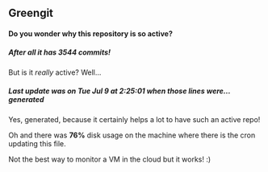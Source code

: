 ## Greengit

#### Do you wonder why this repository is so active?

##### After all it has 3544 commits!

But is it *really* active? Well...

##### Last update was on Tue Jul 9 at 2:25:01 when those lines were... generated

Yes, generated, because it certainly helps a lot to have such an active repo!

Oh and there was **76%** disk usage on the machine
where there is the cron updating this file.

Not the best way to monitor a VM in the cloud but it works! :)
